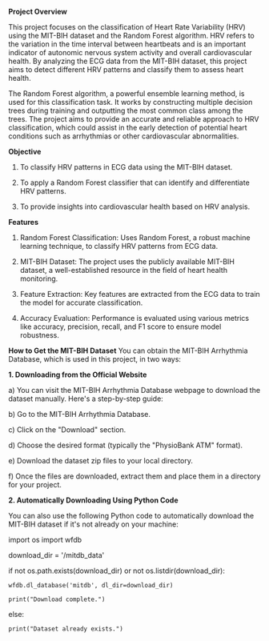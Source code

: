 **Project Overview**

This project focuses on the classification of Heart Rate Variability (HRV) using the MIT-BIH dataset and the Random Forest algorithm. HRV refers to the variation in the time interval between heartbeats and is an important indicator of autonomic nervous system activity and overall cardiovascular health. By analyzing the ECG data from the MIT-BIH dataset, this project aims to detect different HRV patterns and classify them to assess heart health.

The Random Forest algorithm, a powerful ensemble learning method, is used for this classification task. It works by constructing multiple decision trees during training and outputting the most common class among the trees. The project aims to provide an accurate and reliable approach to HRV classification, which could assist in the early detection of potential heart conditions such as arrhythmias or other cardiovascular abnormalities.

**Objective**

1. To classify HRV patterns in ECG data using the MIT-BIH dataset.

2. To apply a Random Forest classifier that can identify and differentiate HRV patterns.

3. To provide insights into cardiovascular health based on HRV analysis.

**Features**

1. Random Forest Classification: Uses Random Forest, a robust machine learning technique, to classify HRV patterns from ECG data.

2. MIT-BIH Dataset: The project uses the publicly available MIT-BIH dataset, a well-established resource in the field of heart health monitoring.

3. Feature Extraction: Key features are extracted from the ECG data to train the model for accurate classification.

4. Accuracy Evaluation: Performance is evaluated using various metrics like accuracy, precision, recall, and F1 score to ensure model robustness.


**How to Get the MIT-BIH Dataset**
You can obtain the MIT-BIH Arrhythmia Database, which is used in this project, in two ways:

**1. Downloading from the Official Website**

a) You can visit the MIT-BIH Arrhythmia Database webpage to download the dataset manually. Here's a step-by-step guide:

b) Go to the MIT-BIH Arrhythmia Database.

c) Click on the "Download" section.

d) Choose the desired format (typically the "PhysioBank ATM" format).

e) Download the dataset zip files to your local directory.

f) Once the files are downloaded, extract them and place them in a directory for your project.


**2. Automatically Downloading Using Python Code**

You can also use the following Python code to automatically download the MIT-BIH dataset if it's not already on your machine:

import os
import wfdb


 
download_dir = '/mitdb_data'


if not os.path.exists(download_dir) or not os.listdir(download_dir):

    wfdb.dl_database('mitdb', dl_dir=download_dir)
    
    print("Download complete.")
    
else:

    print("Dataset already exists.")

